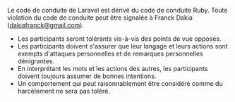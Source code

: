 Le code de conduite de Laravel est dérivé du code de conduite Ruby. Toute violation du code de conduite peut être signalée à Franck Dakia (dakiafranck@gmail.com).

- Les participants seront tolérants vis-à-vis des points de vue opposés.
- Les participants doivent s'assurer que leur langage et leurs actions sont exempts d'attaques personnelles et de remarques personnelles dénigrantes.
- En interprétant les mots et les actions des autres, les participants doivent toujours assumer de bonnes intentions.
- Un comportement qui peut raisonnablement être considéré comme du harcèlement ne sera pas toléré.